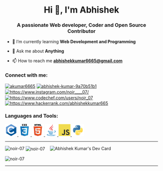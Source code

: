 <h1 align="center">Hi 👋, I'm Abhishek </h1>
<h3 align="center">A passionate Web developer, Coder and Open Source Contributor</h3>


- 🌱 I’m currently learning **Web Development and Programming**

- 💬 Ask me about **Anything**

- 📫 How to reach me **abhishekkumar6665@gmail.com**

<h3 align="left">Connect with me:</h3>
<p align="left">
<a href="https://twitter.com/akumar6665" target="blank"><img align="center" src="https://cdn.jsdelivr.net/npm/simple-icons@3.0.1/icons/twitter.svg" alt="akumar6665" height="30" width="40" /></a>
<a href="https://linkedin.com/in/abhishek-kumar-9a70b51b1" target="blank"><img align="center" src="https://cdn.jsdelivr.net/npm/simple-icons@3.0.1/icons/linkedin.svg" alt="abhishek-kumar-9a70b51b1" height="30" width="40" /></a>
<a href="https://instagram.com/https://www.instagram.com/noir____07/" target="blank"><img align="center" src="https://cdn.jsdelivr.net/npm/simple-icons@3.0.1/icons/instagram.svg" alt="https://www.instagram.com/noir____07/" height="30" width="40" /></a>
<a href="https://www.codechef.com/users/https://www.codechef.com/users/noir_07" target="blank"><img align="center" src="https://cdn.jsdelivr.net/npm/simple-icons@3.1.0/icons/codechef.svg" alt="https://www.codechef.com/users/noir_07" height="30" width="40" /></a>
<a href="https://www.hackerrank.com/https://www.hackerrank.com/abhishekkumar665" target="blank"><img align="center" src="https://cdn.jsdelivr.net/npm/simple-icons@3.0.1/icons/hackerrank.svg" alt="https://www.hackerrank.com/abhishekkumar665" height="30" width="40" /></a>
</p>

<h3 align="left">Languages and Tools:</h3>
<p align="left"> <a href="https://www.cprogramming.com/" target="_blank"> <img src="https://raw.githubusercontent.com/devicons/devicon/master/icons/c/c-original.svg" alt="c" width="40" height="40"/> </a> <a href="https://www.w3schools.com/css/" target="_blank"> <img src="https://raw.githubusercontent.com/devicons/devicon/master/icons/css3/css3-original-wordmark.svg" alt="css3" width="40" height="40"/> </a> <a href="https://www.w3.org/html/" target="_blank"> <img src="https://raw.githubusercontent.com/devicons/devicon/master/icons/html5/html5-original-wordmark.svg" alt="html5" width="40" height="40"/> </a> <a href="https://www.java.com" target="_blank"> <img src="https://raw.githubusercontent.com/devicons/devicon/master/icons/java/java-original.svg" alt="java" width="40" height="40"/> </a> <a href="https://developer.mozilla.org/en-US/docs/Web/JavaScript" target="_blank"> <img src="https://raw.githubusercontent.com/devicons/devicon/master/icons/javascript/javascript-original.svg" alt="javascript" width="40" height="40"/> </a> <a href="https://www.python.org" target="_blank"> <img src="https://raw.githubusercontent.com/devicons/devicon/master/icons/python/python-original.svg" alt="python" width="40" height="40"/> </a> </p>

---
<p><img align="left" src="https://github-readme-stats.vercel.app/api/top-langs?username=noir-07&show_icons=true&theme=dracula&locale=en&layout=compact" alt="noir-07" /></p>
<a href="https://api.daily.dev/noir07" target="_blank">
    <img
      width="356"
      align="right"
      src="https://api.daily.dev/devcards/097abfe82d1d481a9cf1629abdc8bb1e.png?r=d2d"
      alt="Abhishek Kumar's Dev Card"
    />
  </a>   
  

<p>&nbsp;<img align="center" src="https://github-readme-stats.vercel.app/api?username=noir-07&show_icons=true&theme=dracula&locale=en" alt="noir-07" /></p>
<p><img align="center" src="https://github-readme-streak-stats.herokuapp.com/?user=noir-07&theme=dark" alt="noir-07" /></p>

---
